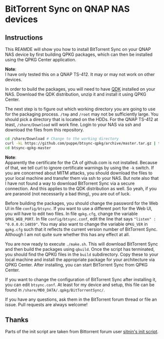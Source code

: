 # BitTorrent Sync on QNAP NAS devices

## Instructions

This REAMDE will show you how to install BitTorrent Sync on your QNAP
NAS device by first building QPKG packages, which can then be installed
using the QPKG Center application.

**Note**:  
I have only tested this on a QNAP TS-412. It may or may not work on
other devices.

In order to build the packages, you will need to have
[QDK](http://wiki.qnap.com/wiki/QPKG_Development_Guidelines) installed
on your NAS. Download the QDK distribution, unzip it and install it
using QPKG Center.

The next step is to figure out which working directory you are going to
use for the packaging process. `/tmp` and `/root` may not be
sufficiently large. You should pick a directory that is located on the
HDDs. For the QNAP TS-412 at least, `/share/Download` will work fine.
Login to your NAS via ssh and download the files from this repository.

```sh
cd /share/Download # Change to the working directory
curl -kL https://github.com/puppe/btsync-qpkg/archive/master.tar.gz | tar -xz
cd btsync-qpkg-master
```

**Note**:  
Apparently the certificate for the CA of github.com is not installed.
Because of that, we tell curl to ignore certificate warnings by using
the `-k` switch. If you are concerned about MITM attacks, you should
download the files to your local machine and transfer them via ssh to
your NAS. But note also that I have not found a way to download
BitTorrent Sync via a secure connection. And this applies to the QDK
distribution as well. So yeah, if you are paranoid (not necessarily a
bad thing), you are out of luck.

Before building the packages, you should change the password for the
Web UI in file `config/btsync`. If you want to use a different port for
the Web UI, you will have to edit two files. In file
`qpkg.cfg`, change the variable `QPKG_WEB_PORT`. In file
`config/btsync.conf`, edit the line that says `"listen" :
"0.0.0.0:14859"`. You may also want to change the variable `QPKG_VER` in
`qpkg.cfg` such that it reflects the current version number of
BitTorrent Sync. Although I am not quite sure whether this has any
effect at all.

You are now ready to execute `./make.sh`. This will download BitTorrent
Sync and then build the packages using `qbuild`. Once the script has
terminated, you should find the QPKG files in the `build` subdirectory.
Copy these to your local machine and install the appropriate package for
your architecture via QPKG Center. After installing, you can start
BitTorrent Sync from QPKG Center.

If you want to change the configuration of BitTorrent Sync after
installing it, you can edit `btsync.conf`. At least for my device and
setup, this file can be found in
`/share/MD0_DATA/.qpkg/BitTorrentSync/`.

If you have any questions, ask them in the BitTorrent forum thread or
file an issue. Pull requests are always welcome!

## Thanks

Parts of the init script are taken from Bittorrent forum user
[sitnin's init script](http://forum.bittorrent.com/topic/17218-qnap-ts-210-installer/#entry43514).
